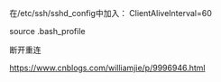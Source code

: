 

在/etc/ssh/sshd_config中加入：
ClientAliveInterval=60

source .bash_profile

断开重连


https://www.cnblogs.com/williamjie/p/9996946.html
